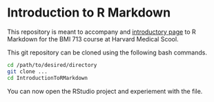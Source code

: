 # Introduction to R Markdown

This repository is meant to accompany and [introductory page](https://canvas.harvard.edu/courses/57521/pages/introduction-to-r-markdown) to R Markdown for the BMI 713 course at Harvard Medical Scool.

This git repository can be cloned using the following bash commands.

```bash
cd /path/to/desired/directory
git clone ...
cd IntroductionToRMarkdown
```

You can now open the RStudio project and experiement with the file.
